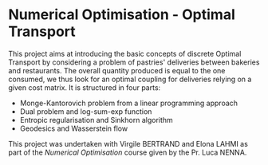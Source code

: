 # Numerical Optimisation - Optimal Transport


This project aims at introducing the basic concepts of discrete Optimal Transport by considering a problem of pastries' deliveries between bakeries and restaurants. The overall quantity produced is equal to the one consumed, we thus look for an optimal coupling for deliveries relying on a given cost matrix.
It is structured in four parts:
- Monge-Kantorovich problem from a linear programming approach
- Dual problem and log-sum-exp function
- Entropic regularisation and Sinkhorn algorithm
- Geodesics and Wasserstein flow


This project was undertaken with Virgile BERTRAND and Elona LAHMI as part of the *Numerical Optimisation* course given by the Pr. Luca NENNA.